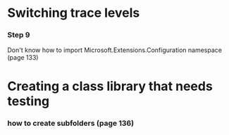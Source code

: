 # Switching trace levels
### Step 9 
Don't know how to import Microsoft.Extensions.Configuration namespace
(page 133)

# Creating a class library that needs testing

### how to create subfolders (page 136)